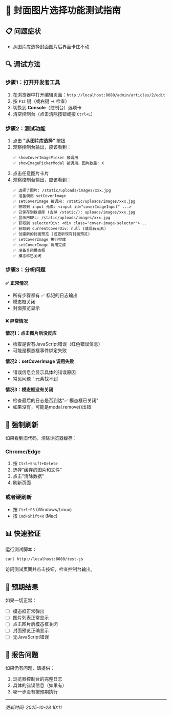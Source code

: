 # 🧪 封面图片选择功能测试指南

## 📋 问题症状
- 从图片库选择封面图片后界面卡住不动

## 🔍 调试方法

### 步骤1：打开开发者工具
1. 在浏览器中打开编辑页面：`http://localhost:8080/admin/articles/2/edit`
2. 按 `F12` 键（或右键 → 检查）
3. 切换到 **Console**（控制台）选项卡
4. 清空控制台（点击清除按钮或按 `Ctrl+L`）

### 步骤2：测试功能
1. 点击 **"从图片库选择"** 按钮
2. 观察控制台输出，应该看到：
   ```
   ✅ showCoverImagePicker 被调用
   ✅ showImagePickerModal 被调用，图片数量: X
   ```
3. 点击任意图片卡片
4. 观察控制台输出，应该看到：
   ```
   ✅ 选择了图片: /static/uploads/images/xxx.jpg
   ✅ 准备调用 setCoverImage
   ✅ setCoverImage 被调用: /static/uploads/images/xxx.jpg
   ✅ 获取到 input 元素: <input id="coverImageInput" ...>
   ✅ 已保存到数据库 (去掉 /static/): uploads/images/xxx.jpg
   ✅ 显示用URL: /static/uploads/images/xxx.jpg
   ✅ 获取到 selectorDiv: <div class="cover-image-selector">...
   ✅ 获取到 currentCoverDiv: null (或现有元素)
   ✅ 创建新的封面预览 (或更新现有封面预览)
   ✅ setCoverImage 执行完成
   ✅ setCoverImage 调用完成
   ✅ 准备关闭模态框
   ✅ 模态框已关闭
   ```

### 步骤3：分析问题

#### ✅ 正常情况
- 所有步骤都有 ✅ 标记的日志输出
- 模态框关闭
- 封面预览显示

#### ❌ 异常情况

**情况1：点击图片后没反应**
- 检查是否有JavaScript错误（红色错误信息）
- 可能是模态框事件绑定失败

**情况2：setCoverImage 调用失败**
- 错误信息会显示具体的错误原因
- 常见问题：元素找不到

**情况3：模态框没有关闭**
- 检查最后的日志是否到达"✅ 模态框已关闭"
- 如果没有，可能是modal.remove()出错

## 🔧 强制刷新

如果看到旧代码，清除浏览器缓存：

### Chrome/Edge
1. 按 `Ctrl+Shift+Delete`
2. 选择"缓存的图片和文件"
3. 点击"清除数据"
4. 刷新页面

### 或者硬刷新
- 按 `Ctrl+F5` (Windows/Linux)
- 按 `Cmd+Shift+R` (Mac)

## 📊 快速验证

运行测试脚本：
```bash
curl http://localhost:8080/test-js
```

访问测试页面并点击按钮，检查控制台输出。

## 🎯 预期结果

如果一切正常：
- [ ] 模态框正常弹出
- [ ] 图片列表正常显示
- [ ] 点击图片后模态框关闭
- [ ] 封面预览正确显示
- [ ] 无JavaScript错误

## 📝 报告问题

如果仍有问题，请提供：
1. 浏览器控制台的完整日志
2. 具体的错误信息（如果有）
3. 哪一步没有按预期执行

---

*更新时间: 2025-10-28 10:11*